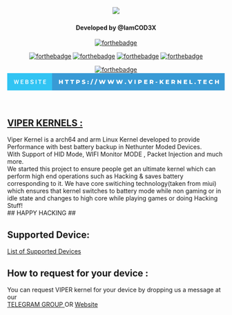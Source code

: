 <div id="header" align="center">
<img src="https://github.com/IamCOD3X/VIPER-KERNELS-/blob/main/VIPERKERNELS.png?raw=true" width="450"#/>
<h4>Developed by @IamCOD3X</h4> 

[![forthebadge](https://forthebadge.com/images/badges/built-with-love.svg)](https://forthebadge.com)

[![forthebadge](https://forthebadge.com/images/badges/made-with-c-plus-plus.svg)](https://forthebadge.com)
[![forthebadge](https://forthebadge.com/images/badges/made-with-c.svg)](https://forthebadge.com)
[![forthebadge](https://forthebadge.com/images/badges/built-by-developers.svg)](https://forthebadge.com)
[![forthebadge](https://forthebadge.com/images/badges/built-for-android.svg)](https://forthebadge.com)

[![forthebadge](https://forthebadge.com/images/badges/validated-html5.svg)](https://forthebadge.com)
  <br>
[![forthebadge](https://github.com/IamCOD3X/VIPER-KERNELS/blob/main/website-https___www.viper-kernel.tech.svg)](https://www.viper-kernel.tech)
  
</div>
</b>
<br>
<h2> <a href="https://t.me/ViPER_KERNELs/">VIPER KERNELS : </a></h2>
Viper Kernel is a arch64 and arm Linux Kernel developed to provide Performance with best battery backup in Nethunter Moded Devices. <br>
With Support of HID Mode, WIFI Monitor MODE , Packet Injection and much more. <br>
We started this project to ensure people get an ultimate kernel which can perform high end operations such as Hacking & saves battery corresponding to it.
We have core switiching technology(taken from miui) which ensures that kernel switches to battery mode while non gaming or in idle state and changes to high core while playing games or doing Hacking Stuff! <br>
## HAPPY HACKING ##
<br>
<h2>Supported Device: <br> </h2>
  <a href="https://www.viper-kernel.tech/pages/SupportedDevice.html">List of Supported Devices</a>
<br>
<h2> How to request for your device :</h2>
You can request VIPER kernel for your device by dropping us a message at our <br>
  <a href="https://t.me/ViPER_KERNELs/">TELEGRAM GROUP </a> OR <a href="https://www.viper-kernel.tech/index.html#request">Website</a>
